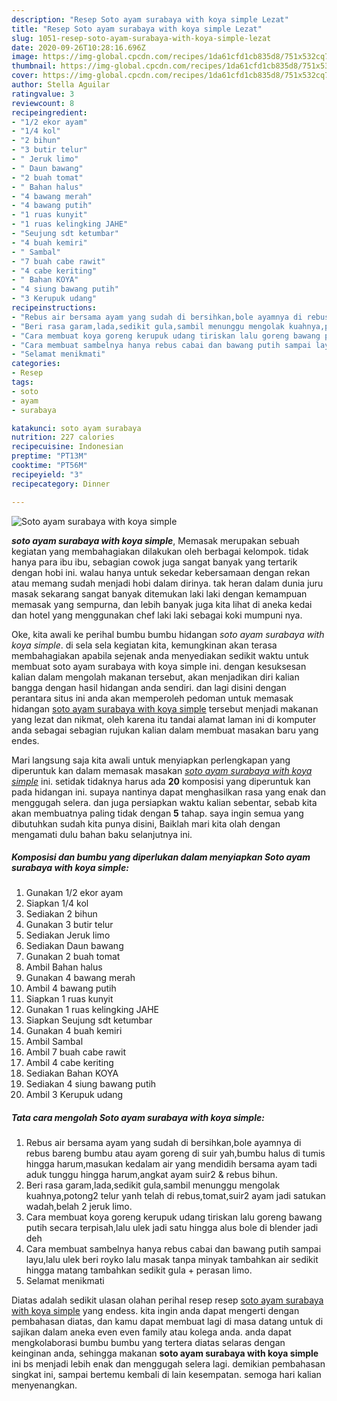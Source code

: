 ```yaml
---
description: "Resep Soto ayam surabaya with koya simple Lezat"
title: "Resep Soto ayam surabaya with koya simple Lezat"
slug: 1051-resep-soto-ayam-surabaya-with-koya-simple-lezat
date: 2020-09-26T10:28:16.696Z
image: https://img-global.cpcdn.com/recipes/1da61cfd1cb835d8/751x532cq70/soto-ayam-surabaya-with-koya-simple-foto-resep-utama.jpg
thumbnail: https://img-global.cpcdn.com/recipes/1da61cfd1cb835d8/751x532cq70/soto-ayam-surabaya-with-koya-simple-foto-resep-utama.jpg
cover: https://img-global.cpcdn.com/recipes/1da61cfd1cb835d8/751x532cq70/soto-ayam-surabaya-with-koya-simple-foto-resep-utama.jpg
author: Stella Aguilar
ratingvalue: 3
reviewcount: 8
recipeingredient:
- "1/2 ekor ayam"
- "1/4 kol"
- "2 bihun"
- "3 butir telur"
- " Jeruk limo"
- " Daun bawang"
- "2 buah tomat"
- " Bahan halus"
- "4 bawang merah"
- "4 bawang putih"
- "1 ruas kunyit"
- "1 ruas kelingking JAHE"
- "Seujung sdt ketumbar"
- "4 buah kemiri"
- " Sambal"
- "7 buah cabe rawit"
- "4 cabe keriting"
- " Bahan KOYA"
- "4 siung bawang putih"
- "3 Kerupuk udang"
recipeinstructions:
- "Rebus air bersama ayam yang sudah di bersihkan,bole ayamnya di rebus bareng bumbu atau ayam goreng di suir yah,bumbu halus di tumis hingga harum,masukan kedalam air yang mendidih bersama ayam tadi aduk tunggu hingga harum,angkat ayam suir2 &amp; rebus bihun."
- "Beri rasa garam,lada,sedikit gula,sambil menunggu mengolak kuahnya,potong2 telur yanh telah di rebus,tomat,suir2 ayam jadi satukan wadah,belah 2 jeruk limo."
- "Cara membuat koya goreng kerupuk udang tiriskan lalu goreng bawang putih secara terpisah,lalu ulek jadi satu hingga alus bole di blender jadi deh"
- "Cara membuat sambelnya hanya rebus cabai dan bawang putih sampai layu,lalu ulek beri royko lalu masak tanpa minyak tambahkan air sedikit hingga matang tambahkan sedikit gula + perasan limo."
- "Selamat menikmati"
categories:
- Resep
tags:
- soto
- ayam
- surabaya

katakunci: soto ayam surabaya 
nutrition: 227 calories
recipecuisine: Indonesian
preptime: "PT13M"
cooktime: "PT56M"
recipeyield: "3"
recipecategory: Dinner

---
```



![Soto ayam surabaya with koya simple](https://img-global.cpcdn.com/recipes/1da61cfd1cb835d8/751x532cq70/soto-ayam-surabaya-with-koya-simple-foto-resep-utama.jpg)

<b><i>soto ayam surabaya with koya simple</i></b>, Memasak merupakan sebuah kegiatan yang membahagiakan dilakukan oleh berbagai kelompok. tidak hanya para ibu ibu, sebagian cowok juga sangat banyak yang tertarik dengan hobi ini. walau hanya untuk sekedar kebersamaan dengan rekan atau memang sudah menjadi hobi dalam dirinya. tak heran dalam dunia juru masak sekarang sangat banyak ditemukan laki laki dengan kemampuan memasak yang sempurna, dan lebih banyak juga kita lihat di aneka kedai dan hotel yang menggunakan chef laki laki sebagai koki mumpuni nya.



Oke, kita awali ke perihal bumbu bumbu hidangan <i>soto ayam surabaya with koya simple</i>. di sela sela kegiatan kita, kemungkinan akan terasa membahagiakan apabila sejenak anda menyediakan sedikit waktu untuk membuat soto ayam surabaya with koya simple ini. dengan kesuksesan kalian dalam mengolah makanan tersebut, akan menjadikan diri kalian bangga dengan hasil hidangan anda sendiri. dan lagi disini dengan perantara situs ini anda akan memperoleh pedoman untuk memasak hidangan <u>soto ayam surabaya with koya simple</u> tersebut menjadi makanan yang lezat dan nikmat, oleh karena itu tandai alamat laman ini di komputer anda sebagai sebagian rujukan kalian dalam membuat masakan baru yang endes.


Mari langsung saja kita awali untuk menyiapkan perlengkapan yang diperuntuk kan dalam memasak masakan <u><i>soto ayam surabaya with koya simple</i></u> ini. setidak tidaknya harus ada <b>20</b> komposisi yang diperuntuk kan pada hidangan ini. supaya nantinya dapat menghasilkan rasa yang enak dan menggugah selera. dan juga persiapkan waktu kalian sebentar, sebab kita akan membuatnya paling tidak dengan <b>5</b> tahap. saya ingin semua yang dibutuhkan sudah kita punya disini, Baiklah mari kita olah dengan mengamati dulu bahan baku selanjutnya ini.

<!--inarticleads1-->

##### Komposisi dan bumbu yang diperlukan dalam menyiapkan Soto ayam surabaya with koya simple:

1. Gunakan 1/2 ekor ayam
1. Siapkan 1/4 kol
1. Sediakan 2 bihun
1. Gunakan 3 butir telur
1. Sediakan  Jeruk limo
1. Sediakan  Daun bawang
1. Gunakan 2 buah tomat
1. Ambil  Bahan halus
1. Gunakan 4 bawang merah
1. Ambil 4 bawang putih
1. Siapkan 1 ruas kunyit
1. Gunakan 1 ruas kelingking JAHE
1. Siapkan Seujung sdt ketumbar
1. Gunakan 4 buah kemiri
1. Ambil  Sambal
1. Ambil 7 buah cabe rawit
1. Ambil 4 cabe keriting
1. Sediakan  Bahan KOYA
1. Sediakan 4 siung bawang putih
1. Ambil 3 Kerupuk udang




<!--inarticleads2-->

##### Tata cara mengolah Soto ayam surabaya with koya simple:

1. Rebus air bersama ayam yang sudah di bersihkan,bole ayamnya di rebus bareng bumbu atau ayam goreng di suir yah,bumbu halus di tumis hingga harum,masukan kedalam air yang mendidih bersama ayam tadi aduk tunggu hingga harum,angkat ayam suir2 &amp; rebus bihun.
1. Beri rasa garam,lada,sedikit gula,sambil menunggu mengolak kuahnya,potong2 telur yanh telah di rebus,tomat,suir2 ayam jadi satukan wadah,belah 2 jeruk limo.
1. Cara membuat koya goreng kerupuk udang tiriskan lalu goreng bawang putih secara terpisah,lalu ulek jadi satu hingga alus bole di blender jadi deh
1. Cara membuat sambelnya hanya rebus cabai dan bawang putih sampai layu,lalu ulek beri royko lalu masak tanpa minyak tambahkan air sedikit hingga matang tambahkan sedikit gula + perasan limo.
1. Selamat menikmati




Diatas adalah sedikit ulasan olahan perihal resep resep <u>soto ayam surabaya with koya simple</u> yang endess. kita ingin anda dapat mengerti dengan pembahasan diatas, dan kamu dapat membuat lagi di masa datang untuk di sajikan dalam aneka even even family atau kolega anda. anda dapat mengkolaborasi bumbu bumbu yang tertera diatas selaras dengan keinginan anda, sehingga makanan <b>soto ayam surabaya with koya simple</b> ini bs menjadi lebih enak dan menggugah selera lagi. demikian pembahasan singkat ini, sampai bertemu kembali di lain kesempatan. semoga hari kalian menyenangkan.
